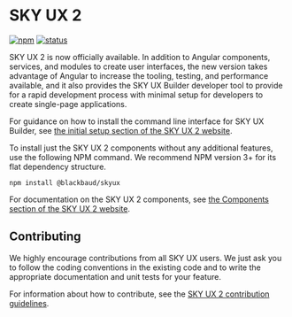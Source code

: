 # SKY UX 2

[![npm](https://img.shields.io/npm/v/@blackbaud/skyux.svg)](https://www.npmjs.com/package/@blackbaud/skyux)
[![status](https://travis-ci.org/blackbaud/skyux2.svg?branch=master)](https://travis-ci.org/blackbaud/skyux2)

SKY UX 2 is now officially available. In addition to Angular components, services, and modules to create user interfaces, the new version takes advantage of Angular to increase the tooling, testing, and performance available, and it also provides the SKY UX Builder developer tool to provide for a rapid development process with minimal setup for developers to create single-page applications.

For guidance on how to install the command line interface for SKY UX Builder, see [the initial setup section of the SKY UX 2 website](https://developer.blackbaud.com/skyux2/learn/get-started/2.-initial-setup).

To install just the SKY UX 2 components without any additional features, use the following NPM command. We recommend NPM version 3+ for its flat dependency structure.

`npm install @blackbaud/skyux`

For documentation on the SKY UX 2 components, see [the Components section of the SKY UX 2 website](https://developer.blackbaud.com/skyux2/components).

## Contributing

We highly encourage contributions from all SKY UX users. We just ask you to follow the coding conventions in the existing code and to write the appropriate documentation and unit tests for your feature.

For information about how to contribute, see the [SKY UX 2 contribution guidelines](https://github.com/blackbaud/skyux2/blob/master/CONTRIBUTING.md).